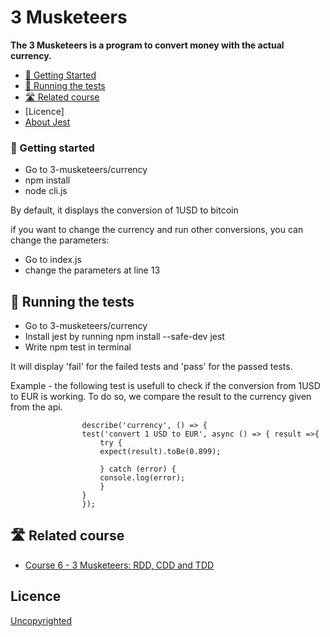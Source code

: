 # 3 Musketeers

**The 3 Musketeers is a program to convert money with the actual currency.**


- [🐣 Getting Started](#-getting_started)
- [🎯 Running the tests](#-running_the_tests)
- [🛣️ Related course](#related_course)
- [Licence]
- [About Jest](#about_jest)

### 🐣 Getting started

- Go to 3-musketeers/currency
- npm install
- node cli.js

By default, it displays the conversion of 1USD to bitcoin

if you want to change the currency and run other conversions, you can change the parameters:

- Go to index.js
- change the parameters at line 13

## 🎯 Running the tests

- Go to 3-musketeers/currency
- Install jest by running npm install --safe-dev jest
- Write npm test in terminal

It will display 'fail' for the failed tests and 'pass' for the passed tests.

Example - the following test is usefull to check if the conversion from 1USD to EUR is working. 
To do so, we compare the result to the currency given from the api.


                    describe('currency', () => {
                    test('convert 1 USD to EUR', async () => { result =>{
                        try {
                        expect(result).toBe(0.899);
                        
                        } catch (error) {
                        console.log(error);
                        }
                    }
                    });

## 🛣️ Related course

* [Course 6 - 3 Musketeers: RDD, CDD and TDD](https://github.com/92bondstreet/javascript-empire#-course-6---3-musketeers-rdd-cdd-and-tdd)

## Licence

[Uncopyrighted](http://zenhabits.net/uncopyright/)

 
